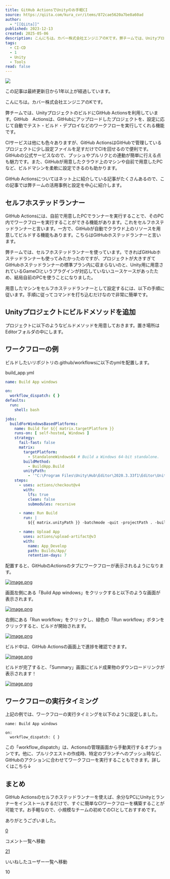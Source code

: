 ```yaml
---
title: GitHub ActionsでUnityのお手軽CI
source: https://qiita.com/kura_cvr/items/872cae5620a7be8a60ad
author:
  - "[[Qiita]]"
published: 2023-12-13
created: 2025-05-06
description: こんにちは。カバー株式会社エンジニアのKです。弊チームでは、UnityプロジェクトのビルドにGitHub Actionsを利用しています。GitHub　Actionsは、GitHubにアップロード…
tags:
  - CI-CD
  - 1
  - Unity
  - Tools
read: false
---
```

![](https://relay-dsp.ad-m.asia/dmp/sync/bizmatrix?pid=c3ed207b574cf11376&d=x18o8hduaj&uid=3551653)

この記事は最終更新日から1年以上が経過しています。

こんにちは。カバー株式会社エンジニアのKです。

弊チームでは、UnityプロジェクトのビルドにGitHub Actionsを利用しています。GitHub　Actionsは、GitHubにアップロードしたプロジェクトを、設定に応じて自動でテスト・ビルド・デプロイなどのワークフローを実行してくれる機能です。

CIサービスは他にも色々ありますが、GitHub ActionsはGitHubで管理しているプロジェクトに少し設定ファイルを足すだけでCIを回せるので便利です。GitHubの公式サービスなので、プッシュやプルリクとの連動が簡単に行える点も魅力です。また、GitHubが用意したクラウド上のマシンや自前で用意したPCなど、ビルドマシンを柔軟に設定できるのも助かります。

GitHub Actionsについてはネット上に紹介している記事がたくさんあるので、この記事では弊チームの活用事例と設定を中心に紹介します。

## セルフホステッドランナー

GitHub Actionsには、自前で用意したPCでランナーを実行することで、そのPC内でワークフローを実行することができる機能があります。これをセルフホステッドランナーと言います。一方で、GitHubが自動でクラウド上のリソースを用意してビルドする機能もあります。こちらはGitHubホステッドランナーと言います。

弊チームでは、セルフホステッドランナーを使っています。できればGitHubホステッドランナーも使ってみたかったのですが、プロジェクトが大きすぎてGitHubホステッドランナーの標準プラン内に収まらないのと、Unity用に用意されているGameCIというプラグインが対応していないユースケースがあったため、結局自前のPCを使うことになりました。

用意したマシンをセルフホステッドランナーとして設定するには、以下の手順に従います。手順に従ってコマンドを打ち込むだけなので非常に簡単です。

## Unityプロジェクトにビルドメソッドを追加

プロジェクトに以下のようなビルドメソッドを用意しておきます。置き場所はEditorフォルダの中にします。

## ワークフローの例

ビルドしたいリポジトリの.github/workflowsに以下のymlを配置します。

build\_app.yml

```yaml
name: Build App windows

on:
  workflow_dispatch: { }
defaults:
  run:
    shell: bash

jobs:
  buildForWindowsBasedPlatforms:
    name: Build for ${{ matrix.targetPlatform }}
    runs-on: [ self-hosted, Windows ]
    strategy:
      fail-fast: false
      matrix:
        targetPlatform:
          - StandaloneWindows64 # Build a Windows 64-bit standalone.
        buildMethod:
          - BuildApp.Build
        unityPath:
          - '"C:\Program Files\Unity\Hub\Editor\2020.3.33f1\Editor\Unity.exe"' #使用しているUnityのバージョンのパス
    steps:
      - uses: actions/checkout@v4
        with:
          lfs: true
          clean: false
          submodules: recursive

      - name: Run Build
        run: |
          ${{ matrix.unityPath }} -batchmode -quit -projectPath . -buildTarget ${{matrix.targetPlatform}} -executeMethod ${{ matrix.buildMethod }} -logFile -

      - name: Upload App
        uses: actions/upload-artifact@v3
        with:
          name: App_Develop
          path: Builds/App/
          retention-days: 7
```

配置すると、GitHubのActionsのタブにワークフローが表示されるようになります。

[![image.png](https://qiita-image-store.s3.ap-northeast-1.amazonaws.com/0/3627517/aa213732-431c-8bb1-10d1-08edcb4153d4.png)](https://qiita-user-contents.imgix.net/https%3A%2F%2Fqiita-image-store.s3.ap-northeast-1.amazonaws.com%2F0%2F3627517%2Faa213732-431c-8bb1-10d1-08edcb4153d4.png?ixlib=rb-4.0.0&auto=format&gif-q=60&q=75&s=42aa41690ac876b9f62c5d9bf30ad3f0)

画面左側にある「Build App windows」をクリックすると以下のような画面が表示されます。

[![image.png](https://qiita-image-store.s3.ap-northeast-1.amazonaws.com/0/3627517/d8e587f3-c5c8-c442-741f-6ec048f19e91.png)](https://qiita-user-contents.imgix.net/https%3A%2F%2Fqiita-image-store.s3.ap-northeast-1.amazonaws.com%2F0%2F3627517%2Fd8e587f3-c5c8-c442-741f-6ec048f19e91.png?ixlib=rb-4.0.0&auto=format&gif-q=60&q=75&s=a3a9014fd6545da95a43a176bcdeca2a)

右側にある「Run workflow」をクリックし、緑色の「Run workflow」ボタンをクリックすると、ビルドが開始されます。

[![image.png](https://qiita-image-store.s3.ap-northeast-1.amazonaws.com/0/3627517/b9e7fd4f-f0df-fb75-cbed-3e3ac34f1c11.png)](https://qiita-user-contents.imgix.net/https%3A%2F%2Fqiita-image-store.s3.ap-northeast-1.amazonaws.com%2F0%2F3627517%2Fb9e7fd4f-f0df-fb75-cbed-3e3ac34f1c11.png?ixlib=rb-4.0.0&auto=format&gif-q=60&q=75&s=81d14e3da9a43deabf1399ac0c309aad)

ビルド中は、GitHub Actionsの画面上で進捗を確認できます。

[![image.png](https://qiita-image-store.s3.ap-northeast-1.amazonaws.com/0/3627517/09195520-d330-1454-bf78-52359e22156d.png)](https://qiita-user-contents.imgix.net/https%3A%2F%2Fqiita-image-store.s3.ap-northeast-1.amazonaws.com%2F0%2F3627517%2F09195520-d330-1454-bf78-52359e22156d.png?ixlib=rb-4.0.0&auto=format&gif-q=60&q=75&s=18028f54e1d1de93cf0a90bf6e67eb80)

ビルドが完了すると、「Summary」画面にビルド成果物のダウンロードリンクが表示されます！

[![image.png](https://qiita-image-store.s3.ap-northeast-1.amazonaws.com/0/3627517/5b4978db-081c-99e6-9bde-b4555a49c0ee.png)](https://qiita-user-contents.imgix.net/https%3A%2F%2Fqiita-image-store.s3.ap-northeast-1.amazonaws.com%2F0%2F3627517%2F5b4978db-081c-99e6-9bde-b4555a49c0ee.png?ixlib=rb-4.0.0&auto=format&gif-q=60&q=75&s=9d9fe6049f6370682cb0a6233b9f6060)

## ワークフローの実行タイミング

上記の例では、ワークフローの実行タイミングを以下のように設定しました。

```text
name: Build App windows

on:
  workflow_dispatch: { }
```

この「workflow\_dispatch」は、Actionsの管理画面から手動実行するオプションです。他に、プルリクエストの作成時、特定のブランチへのプッシュ時など、GitHubのアクションに合わせてワークフローを実行することもできます。詳しくはこちら↓

## まとめ

GitHub Actionsのセルフホステッドランナーを使えば、余分なPCにUnityとランナーをインストールするだけで、すぐに簡単なCIワークフローを構築することが可能です。お手軽なので、小規模なチームの初めてのCIとしておすすめです。

ありがとうございました。

[0](https://qiita.com/kura_cvr/items/#comments)

コメント一覧へ移動

[21](https://qiita.com/kura_cvr/items/872cae5620a7be8a60ad/likers)

いいねしたユーザー一覧へ移動

10